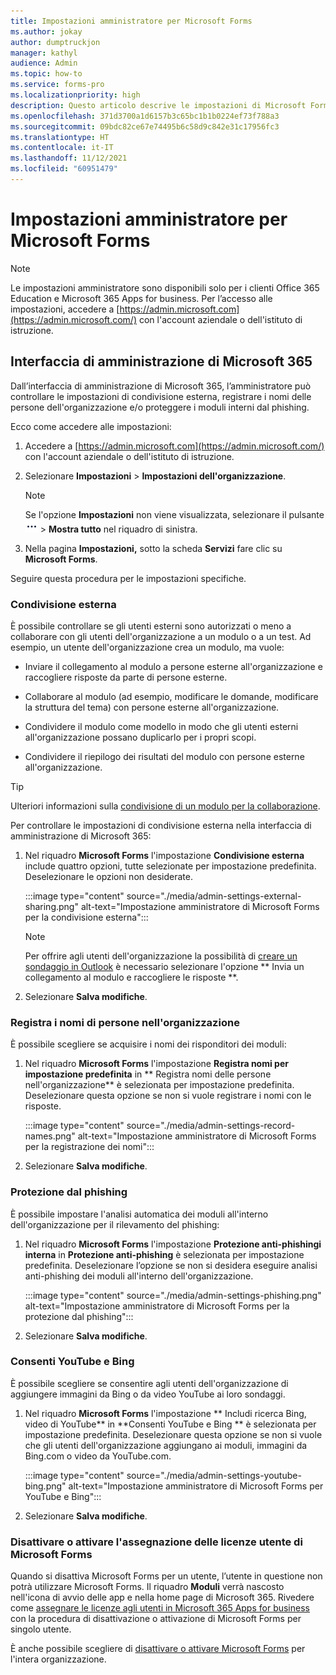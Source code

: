 ```yaml
---
title: Impostazioni amministratore per Microsoft Forms
ms.author: jokay
author: dumptruckjon
manager: kathyl
audience: Admin
ms.topic: how-to
ms.service: forms-pro
ms.localizationpriority: high
description: Questo articolo descrive le impostazioni di Microsoft Forms per gli amministratori di Microsoft 365.
ms.openlocfilehash: 371d3700a1d6157b3c65bc1b1b0224ef73f788a3
ms.sourcegitcommit: 09bdc82ce67e74495b6c58d9c842e31c17956fc3
ms.translationtype: HT
ms.contentlocale: it-IT
ms.lasthandoff: 11/12/2021
ms.locfileid: "60951479"
---
```

# <a name="administrator-settings-for-microsoft-forms"></a>Impostazioni amministratore per Microsoft Forms

> [!Note]
> Le impostazioni amministratore sono disponibili solo per i clienti Office 365 Education e Microsoft 365 Apps for business. Per l’accesso alle impostazioni, accedere a [https://admin.microsoft.com](https://admin.microsoft.com/) con l'account aziendale o dell'istituto di istruzione.

## <a name="microsoft-365-admin-center"></a>Interfaccia di amministrazione di Microsoft 365

Dall’interfaccia di amministrazione di Microsoft 365, l’amministratore può controllare le impostazioni di condivisione esterna, registrare i nomi delle persone dell'organizzazione e/o proteggere i moduli interni dal phishing.

Ecco come accedere alle impostazioni:

1.  Accedere a [https://admin.microsoft.com](https://admin.microsoft.com/) con l'account aziendale o dell'istituto di istruzione.

2.  Selezionare **Impostazioni** \> **Impostazioni dell'organizzazione**.

    >[!Note]
    > Se l'opzione **Impostazioni** non viene visualizzata, selezionare il pulsante ![ Altre opzioni ](./media/image2.png) > **Mostra tutto** nel riquadro di sinistra.
 
3.  Nella pagina **Impostazioni,** sotto la scheda **Servizi** fare clic su **Microsoft Forms**.

Seguire questa procedura per le impostazioni specifiche.

### <a name="external-sharing"></a>Condivisione esterna

È possibile controllare se gli utenti esterni sono autorizzati o meno a collaborare con gli utenti dell'organizzazione a un modulo o a un test. Ad esempio, un utente dell'organizzazione crea un modulo, ma vuole:

  - Inviare il collegamento al modulo a persone esterne all'organizzazione e raccogliere risposte da parte di persone esterne.

  - Collaborare al modulo (ad esempio, modificare le domande, modificare la struttura del tema) con persone esterne all'organizzazione.

  - Condividere il modulo come modello in modo che gli utenti esterni all'organizzazione possano duplicarlo per i propri scopi.

  - Condividere il riepilogo dei risultati del modulo con persone esterne all'organizzazione.

>[!Tip]
>Ulteriori informazioni sulla [condivisione di un modulo per la collaborazione](https://support.microsoft.com/office/share-a-form-or-quiz-to-collaborate-d5bb5cf0-8401-4c15-bb8c-8e108cd7e69b).

Per controllare le impostazioni di condivisione esterna nella interfaccia di amministrazione di Microsoft 365:

1.  Nel riquadro **Microsoft Forms** l'impostazione **Condivisione esterna** include quattro opzioni, tutte selezionate per impostazione predefinita. Deselezionare le opzioni non desiderate.

    :::image type="content" source="./media/admin-settings-external-sharing.png" alt-text="Impostazione amministratore di Microsoft Forms per la condivisione esterna":::

     >[!Note]
     >Per offrire agli utenti dell'organizzazione la possibilità di [creare un sondaggio in Outlook](https://support.microsoft.com/office/create-a-poll-in-outlook-46893563-ab12-4bd0-aff7-26f5a488fea0) è necessario selezionare l'opzione ** Invia un collegamento al modulo e raccogliere le risposte **.

2.  Selezionare **Salva modifiche**.

### <a name="record-names-of-people-in-your-org"></a>Registra i nomi di persone nell'organizzazione

È possibile scegliere se acquisire i nomi dei risponditori dei moduli:

1.  Nel riquadro **Microsoft Forms** l'impostazione **Registra nomi per impostazione predefinita** in ** Registra nomi delle persone nell'organizzazione** è selezionata per impostazione predefinita. Deselezionare questa opzione se non si vuole registrare i nomi con le risposte.

    :::image type="content" source="./media/admin-settings-record-names.png" alt-text="Impostazione amministratore di Microsoft Forms per la registrazione dei nomi":::

1.  Selezionare **Salva modifiche**.

### <a name="phishing-protection"></a>Protezione dal phishing

È possibile impostare l'analisi automatica dei moduli all'interno dell'organizzazione per il rilevamento del phishing:

1.  Nel riquadro **Microsoft Forms** l'impostazione **Protezione anti-phishingi interna** in **Protezione anti-phishing** è selezionata per impostazione predefinita. Deselezionare l’opzione se non si desidera eseguire analisi anti-phishing dei moduli all'interno dell'organizzazione.

    :::image type="content" source="./media/admin-settings-phishing.png" alt-text="Impostazione amministratore di Microsoft Forms per la protezione dal phishing":::

2.  Selezionare **Salva modifiche**.

### <a name="allow-youtube-and-bing"></a>Consenti YouTube e Bing

È possibile scegliere se consentire agli utenti dell'organizzazione di aggiungere immagini da Bing o da video YouTube ai loro sondaggi.

1.  Nel riquadro **Microsoft Forms** l'impostazione ** Includi ricerca Bing, video di YouTube** in **Consenti YouTube e Bing ** è selezionata per impostazione predefinita. Deselezionare questa opzione se non si vuole che gli utenti dell'organizzazione aggiungano ai moduli, immagini da Bing.com o video da YouTube.com.

    :::image type="content" source="./media/admin-settings-youtube-bing.png" alt-text="Impostazione amministratore di Microsoft Forms per YouTube e Bing":::

2.  Selezionare **Salva modifiche**.

### <a name="turn-off-or-turn-on-microsoft-forms-user-license-assignment"></a>Disattivare o attivare l'assegnazione delle licenze utente di Microsoft Forms

Quando si disattiva Microsoft Forms per un utente, l’utente in questione non potrà utilizzare Microsoft Forms. Il riquadro **Moduli** verrà nascosto nell'icona di avvio delle app e nella home page di Microsoft 365. Rivedere come [assegnare le licenze agli utenti in Microsoft 365 Apps for business](https://support.microsoft.com/topic/997596b5-4173-4627-b915-36abac6786dc) con la procedura di disattivazione o attivazione di Microsoft Forms per singolo utente.

È anche possibile scegliere di [disattivare o attivare Microsoft Forms](turn-off-turn-on-microsoft-forms.md) per l'intera organizzazione.
